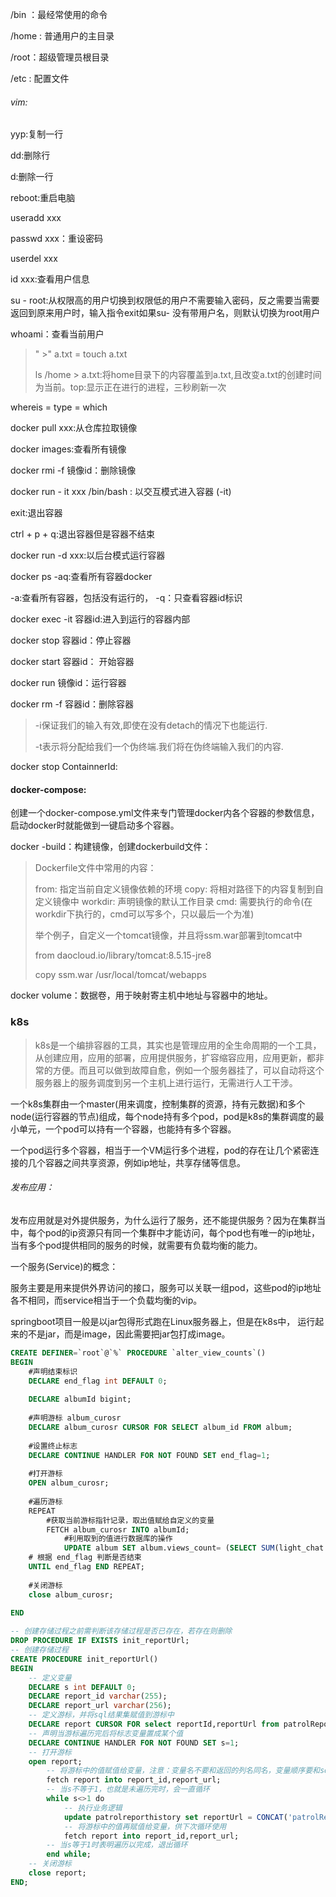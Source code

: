 /bin ：最经常使用的命令

/home : 普通用户的主目录

/root：超级管理员根目录

/etc : 配置文件

###### vim:

yyp:复制一行

dd:删除行

d:删除一行

reboot:重启电脑

useradd xxx

passwd xxx：重设密码

userdel xxx

id xxx:查看用户信息

su - root:从权限高的用户切换到权限低的用户不需要输入密码，反之需要当需要返回到原来用户时，输入指令exit如果su- 没有带用户名，则默认切换为root用户

whoami：查看当前用户

> " >" a.txt = touch a.txt
>
> ls /home > a.txt:将home目录下的内容覆盖到a.txt,且改变a.txt的创建时间为当前。top:显示正在进行的进程，三秒刷新一次

whereis = type = which

docker pull xxx:从仓库拉取镜像

docker images:查看所有镜像

docker rmi -f 镜像id：删除镜像

docker run - it xxx /bin/bash : 以交互模式进入容器 (-it)

exit:退出容器

ctrl + p + q:退出容器但是容器不结束

docker run -d xxx:以后台模式运行容器





docker ps -aq:查看所有容器docker

-a:查看所有容器，包括没有运行的， -q：只查看容器id标识

docker exec -it  容器id:进入到运行的容器内部

docker stop  容器id：停止容器

docker start 容器id： 开始容器

docker run 镜像id：运行容器

docker rm -f 容器id：删除容器

>  -i保证我们的输入有效,即使在没有detach的情况下也能运行.
>
>  -t表示将分配给我们一个伪终端.我们将在伪终端输入我们的内容.

docker stop ContainnerId:

#### **docker-compose**:

创建一个docker-compose.yml文件来专门管理docker内各个容器的参数信息，启动docker时就能做到一键启动多个容器。

docker -build：构建镜像，创建dockerbuild文件：

> Dockerfile文件中常用的内容：
>
> from: 指定当前自定义镜像依赖的环境
> copy: 将相对路径下的内容复制到自定义镜像中
> workdir: 声明镜像的默认工作目录
> cmd: 需要执行的命令(在workdir下执行的，cmd可以写多个，只以最后一个为准)
>
> 举个例子，自定义一个tomcat镜像，并且将ssm.war部署到tomcat中
>
> from daocloud.io/library/tomcat:8.5.15-jre8
>
> copy ssm.war /usr/local/tomcat/webapps

docker volume：数据卷，用于映射寄主机中地址与容器中的地址。

### k8s

> k8s是一个编排容器的工具，其实也是管理应用的全生命周期的一个工具，从创建应用，应用的部署，应用提供服务，扩容缩容应用，应用更新，都非常的方便。而且可以做到故障自愈，例如一个服务器挂了，可以自动将这个服务器上的服务调度到另一个主机上进行运行，无需进行人工干涉。

一个k8s集群由一个master(用来调度，控制集群的资源，持有元数据)和多个node(运行容器的节点)组成，每个node持有多个pod，pod是k8s的集群调度的最小单元，一个pod可以持有一个容器，也能持有多个容器。

一个pod运行多个容器，相当于一个VM运行多个进程，pod的存在让几个紧密连接的几个容器之间共享资源，例如ip地址，共享存储等信息。

###### 发布应用：

​	发布应用就是对外提供服务，为什么运行了服务，还不能提供服务？因为在集群当中，每个pod的ip资源只有同一个集群中才能访问，每个pod也有唯一的ip地址，当有多个pod提供相同的服务的时候，就需要有负载均衡的能力。

一个服务(Service)的概念：

服务主要是用来提供外界访问的接口，服务可以关联一组pod，这些pod的ip地址各不相同，而service相当于一个负载均衡的vip。

springboot项目一般是以jar包得形式跑在Linux服务器上，但是在k8s中， 运行起来的不是jar，而是image，因此需要把jar包打成image。

```sql
CREATE DEFINER=`root`@`%` PROCEDURE `alter_view_counts`()
BEGIN
	#声明结束标识
	DECLARE end_flag int DEFAULT 0;
	
	DECLARE albumId bigint;
	
	#声明游标 album_curosr
	DECLARE album_curosr CURSOR FOR SELECT album_id FROM album;
	
	#设置终止标志
	DECLARE CONTINUE HANDLER FOR NOT FOUND SET end_flag=1;
	
	#打开游标
	OPEN album_curosr;
	
	#遍历游标
	REPEAT
		#获取当前游标指针记录，取出值赋给自定义的变量
		FETCH album_curosr INTO albumId;
			#利用取到的值进行数据库的操作
			UPDATE album SET album.views_count= (SELECT SUM(light_chat.views_count) FROM `light_chat` WHERE light_chat.album_id = albumId) WHERE album.album_id = albumId;
	# 根据 end_flag 判断是否结束
	UNTIL end_flag END REPEAT;
	
	#关闭游标
	close album_curosr;
 
END
```

```sql
-- 创建存储过程之前需判断该存储过程是否已存在，若存在则删除
DROP PROCEDURE IF EXISTS init_reportUrl; 
-- 创建存储过程
CREATE PROCEDURE init_reportUrl()
BEGIN
	-- 定义变量
	DECLARE s int DEFAULT 0;
	DECLARE report_id varchar(255);
	DECLARE report_url varchar(256);
	-- 定义游标，并将sql结果集赋值到游标中
	DECLARE report CURSOR FOR select reportId,reportUrl from patrolReportHistory;
	-- 声明当游标遍历完后将标志变量置成某个值
	DECLARE CONTINUE HANDLER FOR NOT FOUND SET s=1;
	-- 打开游标
	open report;
		-- 将游标中的值赋值给变量，注意：变量名不要和返回的列名同名，变量顺序要和sql结果列的顺序一致
		fetch report into report_id,report_url;
		-- 当s不等于1，也就是未遍历完时，会一直循环
		while s<>1 do
			-- 执行业务逻辑
			update patrolreporthistory set reportUrl = CONCAT('patrolReport.html?monitorId=',substring(report_url,15,1),'&reportId=',report_id) where reportId=report_id;
			-- 将游标中的值再赋值给变量，供下次循环使用
			fetch report into report_id,report_url;
		-- 当s等于1时表明遍历以完成，退出循环
		end while;
	-- 关闭游标
	close report;
END;
```


